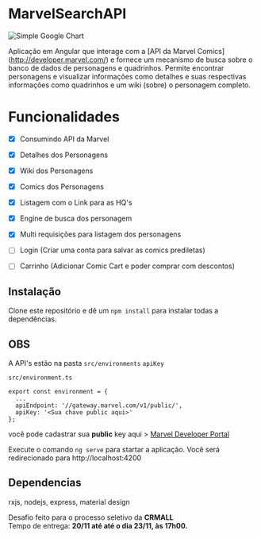 # MarvelSearchAPI

![Simple Google Chart](https://i.ibb.co/YQvKtp4/Marvel-API-minified.gif)

Aplicação em Angular que interage com a [API da Marvel Comics] (http://developer.marvel.com/) e fornece um mecanismo de busca sobre o banco de dados de personagens e quadrinhos.
Permite encontrar personagens e visualizar informações como detalhes e suas respectivas informações como quadrinhos e um wiki (sobre) o personagem completo.


# Funcionalidades
- [x] Consumindo API da Marvel
- [X] Detalhes dos Personagens
- [X] Wiki dos Personagens
- [X] Comics dos Personagens
- [X] Listagem com o Link para as HQ's
- [X] Engine de busca dos personagem
- [X] Multi requisições para listagem dos personagens
- [ ] Login (Criar uma conta para salvar as comics prediletas)
- [ ] Carrinho (Adicionar Comic Cart e poder comprar com descontos)


## Instalação

Clone este repositório e dê um `npm install` para instalar todas a dependências.

## OBS
 
A API's estão na pasta `src/environments` `apiKey` 

`src/environment.ts`
```
export const environment = {
  ...
  apiEndpoint: '//gateway.marvel.com/v1/public/',
  apiKey: '<Sua chave public aqui>'
};
```
você pode cadastrar sua **public** key aqui > [Marvel Developer Portal](http://developer.marvel.com/)


Execute o comando `ng serve` para startar a aplicação. Você será redirecionado para http://localhost:4200


## Dependencias
rxjs, nodejs, express, material design


Desafio feito para o processo seletivo da <b>CRMALL</b><br />
Tempo de entrega: <b>20/11 até até o dia 23/11, às 17h00.</b>
